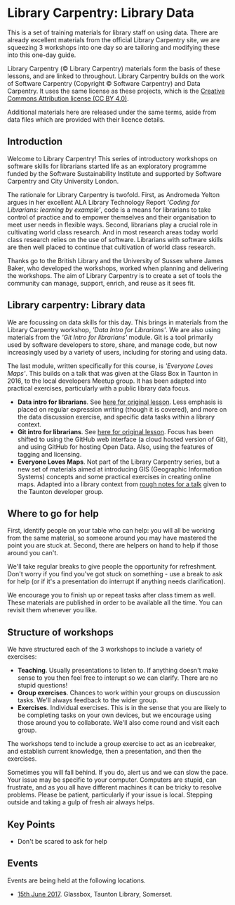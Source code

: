 Library Carpentry: Library Data
================================

This is a set of training materials for library staff on using data.  There are already excellent materials from the official Library Carpentry site, we are squeezing 3 workshops into one day so are tailoring and modifying these into this one-day guide.

Library Carpentry (&copy; Library Carpentry) materials form the basis of these lessons, and are linked to throughout.  Library Carpentry builds on the work of Software Carpentry (Copyright &copy; Software Carpentry) and Data Carpentry.  It uses the same license as these projects, which is the [Creative Commons Attribution license (CC BY 4.0)](https://creativecommons.org/licenses/by/4.0/).

Additional materials here are released under the same terms, aside from data files which are provided with their licence details.

Introduction
------------

Welcome to Library Carpentry! This series of introductory workshops on software skills for librarians started life as an exploratory programme funded by the Software Sustainability Institute and supported by Software Carpentry and City University London.

The rationale for Library Carpentry is twofold. First, as Andromeda Yelton argues in her excellent ALA Library Technology Report *'Coding for Librarians: learning by example'*, code is a means for librarians to take control of practice and to empower themselves and their organisation to meet user needs in flexible ways. Second, librarians play a crucial role in cultivating world class research. And in most research areas today world class research relies on the use of software. Librarians with software skills are then well placed to continue that cultivation of world class research.

Thanks go to the British Library and the University of Sussex where James Baker, who developed the workshops, worked when planning and delivering the workshops. The aim of Library Carpentry is to create a set of tools the community can manage, support, enrich, and reuse as it sees fit.

Library carpentry: Library data
-------------------------------

We are focussing on data skills for this day.  This brings in materials from the Library Carpentry workshop, *'Data Intro for Librarians'*.  We are also using materials from the *'Git Intro for librarians'* module.  Git is a tool primarily used by software developers to store, share, and manage code, but now increasingly used by a variety of users, including for storing and using data.

The last module, written specifically for this course, is *'Everyone Loves Maps'*.  This builds on a talk that was given at the Glass Box in Taunton in 2016, to the local developers Meetup group.  It has been adapted into practical exercises, particularly with a public library data focus.

- **Data intro for librarians**. See [here for original lesson](https://data-lessons.github.io/library-data-intro/).  Less emphasis is placed on regular expression writing (though it is covered), and more on the data discussion exercise, and specific data tasks within a library context.
- **Git intro for librarians**. See [here for original lesson](http://data-lessons.github.io/library-git/).  Focus has been shifted to using the GitHub web interface (a cloud hosted version of Git), and using GitHub for hosting Open Data.  Also, using the features of tagging and licensing.
- **Everyone Loves Maps**. Not part of the Library Carpentry series, but a new set of materials aimed at introducing GIS (Geographic Information Systems) concepts and some practical exercises in creating online maps.  Adapted into a library context from [rough notes for a talk](https://github.com/DaveBathnes/GIS-Tutorial) given to the Taunton developer group.

Where to go for help
--------------------

First, identify people on your table who can help: you will all be working from the same material, so someone around you may have mastered the point you are stuck at.  Second, there are helpers on hand to help if those around you can't.

We'll take regular breaks to give people the opportunity for refreshment.  Don't worry if you find you've got stuck on something - use a break to ask for help (or if it's a presentation do interrupt if anything needs clarification).

We encourage you to finish up or repeat tasks after class timem as well.  These materials are published in order to be available all the time.  You can revisit them whenever you like.

Structure of workshops
----------------------

We have structured each of the 3 workshops to include a variety of exercises:

- **Teaching**. Usually presentations to listen to. If anything doesn't make sense to you then feel free to interupt so we can clarify.  There are no stupid questions!
- **Group exercises**.  Chances to work within your groups on diuscussion tasks.  We'll always feedback to the wider group.
- **Exercises**.  Individual exercises.  This is in the sense that you are likely to be completing tasks on your own devices, but we encourage using those around you to collaborate.  We'll also come round and visit each group.

The workshops tend to include a group exercise to act as an icebreaker, and establish current knowledge, then a presentation, and then the exercises.

Sometimes you will fall behind. If you do, alert us and we can slow the pace. Your issue may be specific to your computer. Computers are stupid, can frustrate, and as you all have different machines it can be tricky to resolve problems. Please be patient, particularly if your issue is local. Stepping outside and taking a gulp of fresh air always helps.

Key Points
----------

- Don't be scared to ask for help

Events
------

Events are being held at the following locations.

- [15th June 2017](events/glassbox.md).  Glassbox, Taunton Library, Somerset.